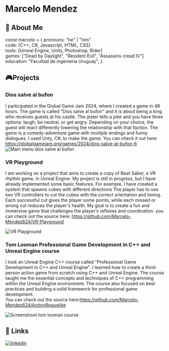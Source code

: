 # Marcelo Mendez




## 🚀 About Me
const marcelo = {
  pronouns: "he" | "him" \
  code: [C++, C#, Javascript, HTML, CSS] \
  tools: [Unreal Engine, Unity, Photoshop, Rider] \
  games: ["Dead by Daylight", "Resident Evil", "Assassins cread IV"] \
  education: "Facultad de ingenieria Uruguay",
}

## 🎮Projects
### Dios salve al bufon
I participated in the Global Game Jam 2024, where I created a game in 48 hours. The game is called "Dios salve al bufon" and it is about being a king who receives guests at his castle. The jester tells a joke and you have three options: laugh, be neutral, or get angry. Depending on your choice, the guest will react differently lowering the relationship with that faction. The game is a comedy-adventure game with multiple endings and funny dialogues. I used Unty, C#, to make the game. You can check it out here: \
https://globalgamejam.org/games/2024/dios-salve-al-bufon-6
![Main menu dios salve al bufon](https://ggjv4.s3.us-west-1.amazonaws.com/files/styles/sidebar_full/s3/games/2024/810253/featured/Start%20Screen.png?VersionId=0SG8pTpm.Ba7HcpeRu.UKYNZwRIdcQzN&itok=wh4_osMQ)

### VR Playground
I am working on a project that aims to create a copy of Beat Saber, a VR rhythm game, in Unreal Engine. My project is still in progress, but I have already implemented some basic features. For example, I have created a system that spawns cubes with different directions  The player has to use two VR controllers to cut the cubes with the correct orientation and timing. Each successful cut gives the player some points, while each missed or wrong cut reduces the player's health. My goal is to create a fun and immersive game that challenges the player's reflexes and coordination.
you can check out the source here: https://github.com/Marcelo-Mendez624/VR-Playground


![VR Playground](https://i9.ytimg.com/vi_webp/pHTJ1zqEfFI/mq2.webp?sqp=CLyA4K0G-oaymwEmCMACELQB8quKqQMa8AEB-AH-CYAC0AWKAgwIABABGH8gQygTMA8=&rs=AOn4CLC9UvpKInhKXiSUr9lS9r1fT6CC7A)




### Tom Looman Professional Game Development in C++ and Unreal Engine course
I took an Unreal Engine C++ course called "Professional Game Development in C++ and Unreal Engine". I learned how to create a third-person action game from scratch using C++ and Unreal Engine. The course taught me the essential concepts and techniques of C++ programming within the Unreal Engine environment. The course also focused on best practices and building a solid framework for professional game development. \
You can check out the source here:https://github.com/Marcelo-Mendez624/ActionRoguelike

![Screenshoot tom looman course](https://i9.ytimg.com/vi_webp/xjQaPhMqEPw/mq2.webp?sqp=CLyA4K0G-oaymwEmCMACELQB8quKqQMa8AEB-AH-CYAC0AWKAgwIABABGFAgWChlMA8=&rs=AOn4CLBZR1cvffIxkjyx3QvQJG1-FTocTQ)


## 🔗 Links
[![linkedin](https://img.shields.io/badge/linkedin-0A66C2?style=for-the-badge&logo=linkedin&logoColor=white)](https://www.linkedin.com/in/marcelo-alessandro-mendez-noria-8b1b0a226//)
